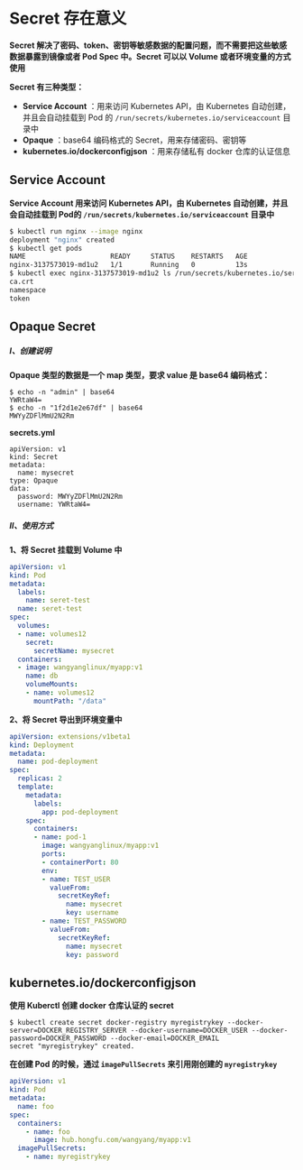 # Secret 存在意义

**Secret 解决了密码、token、密钥等敏感数据的配置问题，而不需要把这些敏感数据暴露到镜像或者 Pod Spec 中。Secret 可以以 Volume 或者环境变量的方式使用**



**Secret 有三种类型：**

- **Service Account** ：用来访问 Kubernetes API，由 Kubernetes 自动创建，并且会自动挂载到 Pod 的 `/run/secrets/kubernetes.io/serviceaccount` 目录中
- **Opaque** ：base64 编码格式的 Secret，用来存储密码、密钥等
- **kubernetes.io/dockerconfigjson** ：用来存储私有 docker 仓库的认证信息



## Service Account

**Service Account 用来访问 Kubernetes API，由 Kubernetes 自动创建，并且会自动挂载到 Pod的 `/run/secrets/kubernetes.io/serviceaccount` 目录中**

```sh
$ kubectl run nginx --image nginx
deployment "nginx" created
$ kubectl get pods
NAME                     READY     STATUS    RESTARTS   AGE
nginx-3137573019-md1u2   1/1       Running   0          13s
$ kubectl exec nginx-3137573019-md1u2 ls /run/secrets/kubernetes.io/serviceaccount
ca.crt
namespace
token
```



## Opaque Secret

##### Ⅰ、创建说明

**Opaque 类型的数据是一个 map 类型，要求 value 是 base64 编码格式：**

```shell
$ echo -n "admin" | base64
YWRtaW4=
$ echo -n "1f2d1e2e67df" | base64
MWYyZDFlMmU2N2Rm
```

**secrets.yml**

```shell
apiVersion: v1
kind: Secret
metadata:
  name: mysecret
type: Opaque
data:
  password: MWYyZDFlMmU2N2Rm
  username: YWRtaW4=
```



##### Ⅱ、使用方式

**1、将 Secret 挂载到 Volume 中**

```yaml
apiVersion: v1
kind: Pod
metadata:
  labels:
    name: seret-test
  name: seret-test
spec:
  volumes:
  - name: volumes12
    secret:
      secretName: mysecret
  containers:
  - image: wangyanglinux/myapp:v1
    name: db
    volumeMounts:
    - name: volumes12
      mountPath: "/data"
```

**2、将 Secret 导出到环境变量中**

```yaml
apiVersion: extensions/v1beta1
kind: Deployment
metadata:
  name: pod-deployment
spec:
  replicas: 2
  template:
    metadata:
      labels:
        app: pod-deployment
    spec:
      containers:
      - name: pod-1
        image: wangyanglinux/myapp:v1
        ports:
        - containerPort: 80
        env:
        - name: TEST_USER
          valueFrom:
            secretKeyRef:
              name: mysecret
              key: username
        - name: TEST_PASSWORD
          valueFrom:
            secretKeyRef:
              name: mysecret
              key: password
```



## kubernetes.io/dockerconfigjson

**使用 Kuberctl 创建 docker 仓库认证的 secret**

```shell
$ kubectl create secret docker-registry myregistrykey --docker-server=DOCKER_REGISTRY_SERVER --docker-username=DOCKER_USER --docker-password=DOCKER_PASSWORD --docker-email=DOCKER_EMAIL
secret "myregistrykey" created.
```

**在创建 Pod 的时候，通过 `imagePullSecrets` 来引用刚创建的 `myregistrykey`**

```yaml
apiVersion: v1
kind: Pod
metadata:
  name: foo
spec:
  containers:
    - name: foo
      image: hub.hongfu.com/wangyang/myapp:v1
  imagePullSecrets:
    - name: myregistrykey
```

